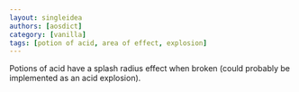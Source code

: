 ```yaml
---
layout: singleidea
authors: [aosdict]
category: [vanilla]
tags: [potion of acid, area of effect, explosion]
---
```

Potions of acid have a splash radius effect when broken (could probably be implemented as an acid explosion).
